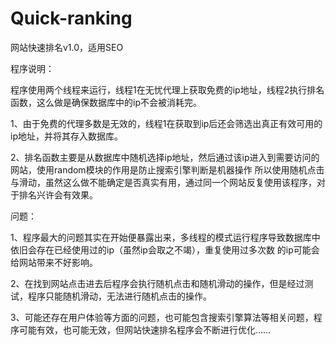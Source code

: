 # Quick-ranking

网站快速排名v1.0，适用SEO

程序说明：

程序使用两个线程来运行，线程1在无忧代理上获取免费的ip地址，线程2执行排名函数，这么做是确保数据库中的ip不会被消耗完。

1、由于免费的代理多数是无效的，线程1在获取到ip后还会筛选出真正有效可用的ip地址，并将其存入数据库。

2、排名函数主要是从数据库中随机选择ip地址，然后通过该ip进入到需要访问的网站，使用random模块的作用是防止搜索引擎判断是机器操作
所以使用随机点击与滑动，虽然这么做不能确定是否真实有用，通过同一个网站反复使用该程序，对于排名兴许会有效果。

问题：

1、程序最大的问题其实在开始便暴露出来，多线程的模式运行程序导致数据库中依旧会存在已经使用过的ip（虽然ip会取之不竭），重复使用过多次数
的ip可能会给网站带来不好影响。

2、在找到网站点击进去后程序会执行随机点击和随机滑动的操作，但是经过测试，程序只能随机滑动，无法进行随机点击的操作。

3、可能还存在用户体验等方面的问题，也可能包含搜索引擎算法等相关问题，程序可能有效，也可能无效，但网站快速排名程序会不断进行优化……
